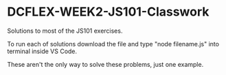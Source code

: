 # DCFLEX-WEEK2-JS101-Classwork
Solutions to most of the JS101 exercises. 

To run each of solutions download the file and type "node filename.js" into terminal inside VS Code. 

These aren't the only way to solve these problems, just one example. 


